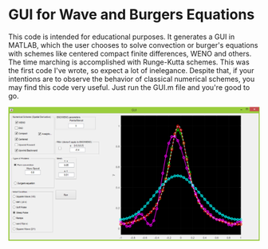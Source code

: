 # GUI for Wave and Burgers Equations
This code is intended for educational purposes. It generates a GUI in MATLAB, which the user chooses to solve convection or burger's equations with schemes like centered compact finite differences, WENO and others. The time marching is accomplished with Runge-Kutta schemes. This was the first code I've wrote, so expect a lot of inelegance. Despite that, if your intentions are to observe the behavior of classical numerical schemes, you may find this code very useful. Just run the GUI.m file and you're good to go.

![](gui.png)
